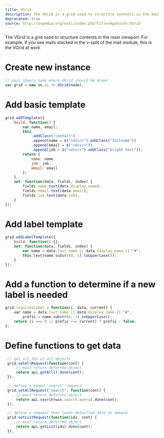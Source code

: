 ```yaml
---
title: VGrid
description: The VGrid is a grid used to structure contents in the main viewport.
deprecated: true
source: http://oxpedia.org/wiki/index.php?title=AppSuite:VGrid
---
```


The VGrid is a grid used to structure contents in the main viewport. 
For example, if you see mails stacked in the v-split of the mail module, this is the VGrid at work

# Create new instance

```javascript
// pass jQuery node where VGrid should be drawn
var grid = new ox.ui.tk.VGrid(node);
```

# Add basic template

```javascript
grid.addTemplate({
    build: function() {
        var name, email;
        this
            .addClass("contact")
            .append(name = $("<div/>").addClass("fullname"))
            .append(email = $("<div/>"))
            .append(job = $("<div/>").addClass("bright-text"));
        return {
            name: name,
            job: job,
            email: email
        };
    },
    set: function(data, fields, index) {
        fields.name.text(data.display_name);
        fields.email.text(data.email);
        fields.job.text(data.job);
    }
});
```

# Add label template

```javascript
grid.addLabelTemplate({
    build: function() {},
    set: function(data, fields, index) {
        var name = data.last_name || data.display_name || "#";
        this.text(name.substr(0, 1).toUpperCase());
    }
});
```

# Add a function to determine if a new label is needed

```javascript
grid.requiresLabel = function(i, data, current) {
    var name = data.last_name || data.display_name || "#",
        prefix = name.substr(0, 1).toUpperCase();
    return (i === 0 || prefix !== current) ? prefix : false;
};
```

# Define functions to get data

```javascript
 // get all IDs of all objects
 grid.setAllRequest(function(cont) {
     // must return deferred object
     return api.getAll().done(cont);
 });

 // define a named "search" request
 grid.setAllRequest("search", function(cont) {
     // must return deferred object
     return api.search(win.search.query).done(cont);
 });

 // define a request that loads detailled data on demand
 grid.setListRequest(function(ids, cont) {
     // must return deferred object
     return api.getList(ids).done(cont);
 });
```
